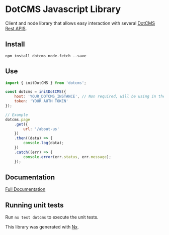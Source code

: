 # DotCMS Javascript Library

Client and node library that allows easy interaction with several [DotCMS Rest APIS](https://dotcms.com/docs/latest/rest-api).

## Install

`npm install dotcms node-fetch --save`

## Use

```javascript
import { initDotCMS } from 'dotcms';

const dotcms = initDotCMS({
    host: 'YOUR_DOTCMS_INSTANCE', // Non required, will be using in the requests if you pass it
    token: 'YOUR AUTH TOKEN'
});

// Example
dotcms.page
    .get({
        url: '/about-us'
    })
    .then((data) => {
        console.log(data);
    })
    .catch((err) => {
        console.error(err.status, err.message);
    });
```

## Documentation

[Full Documentation](https://dotcms.github.io/core-web/dotcms/)

## Running unit tests

Run `nx test dotcms` to execute the unit tests.


This library was generated with [Nx](https://nx.dev).
